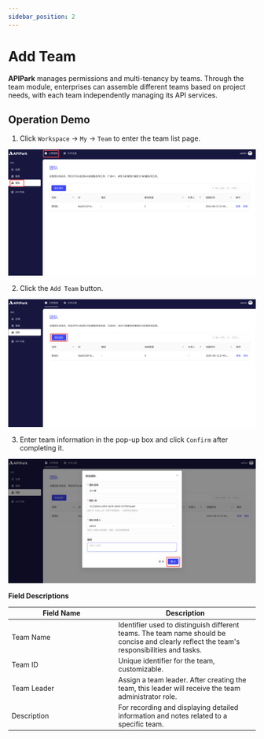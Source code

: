 ```yaml
---
sidebar_position: 2
---
```


# Add Team

**APIPark** manages permissions and multi-tenancy by teams. Through the team module, enterprises can assemble different teams based on project needs, with each team independently managing its API services.

## Operation Demo

1. Click `Workspace` -> `My` -> `Team` to enter the team list page.

![](../../tutorials/team/images/2024-08-13/a2b6a29b65df10143f52696c0077c9fffedab2227147da305aa3c867567c601d.png)  

2. Click the `Add Team` button.

![](../../tutorials/team/images/2024-08-13/d832750c4ba61fa82ad443d6fa2fb2715591ed56fc91737b09aaa3561fa61bb7.png)  

3. Enter team information in the pop-up box and click `Confirm` after completing it.

![](../../tutorials/team/images/2024-08-13/5e81361024ad17dcbab470617b14f16baa34800227afb91e92a9f2e4c2fb1509.png)  

**Field Descriptions**

<table><thead><tr><th width="203">Field Name</th><th>Description</th></tr></thead><tbody><tr><td>Team Name</td><td>Identifier used to distinguish different teams. The team name should be concise and clearly reflect the team's responsibilities and tasks.</td></tr><tr><td>Team ID</td><td>Unique identifier for the team, customizable.</td></tr><tr><td>Team Leader</td><td>Assign a team leader. After creating the team, this leader will receive the team administrator role.</td></tr><tr><td>Description</td><td>For recording and displaying detailed information and notes related to a specific team.</td></tr></tbody></table>

